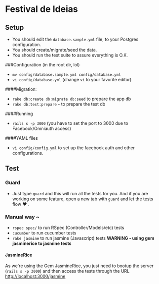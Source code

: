 Festival de Ideias
==================
Setup
-----

- You should edit the `database.sample.yml` file, to your Postgres configuration.
- You should create/migrate/seed the data.
- You should run the test suite to assure everything is O.K.


###Configuration (in the root dir, lol)
- `mv config/database.sample.yml config/database.yml`
- `vi config/database.yml` (change `vi` to your favorite editor)

####Migration:
- `rake db:create db:migrate db:seed` to prepare the app db
- `rake db:test:prepare` - to prepare the test db


####Running
- `rails s -p 3000` (you have to set the port to 3000 due to Facebook/Omniauth access)

####YAML files
- `vi config/config.yml` to set up the facebook auth and other configurations.

Test
----

### Guard

- Just type `guard` and this will run all the tests for you. And if you are working on some feature, open a new tab with `guard` and let the tests flow ❤ .

### Manual way ~
- `rspec spec/` to run RSpec (Controller/Models/etc) tests
- `cucumber` to run cucumber tests
- `rake jasmine` to run jasmine (Javascript) tests **WARNING - using gem jasminerice to jasmine tests**

#### JasmineRice
As we're using the Gem JasmineRice, you just need to bootup the server (`rails s -p 3000`) and then
access the tests through the URL [http://localhost:3000/jasmine](http://localhost:3000/jasmine)
